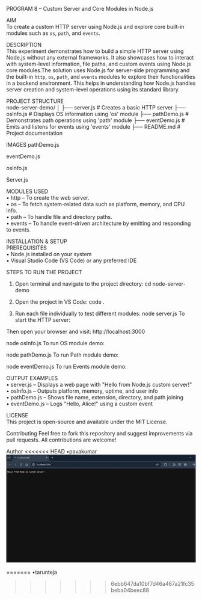 PROGRAM 8 – Custom Server and Core Modules in Node.js

AIM  
To create a custom HTTP server using Node.js and explore core built-in modules such as `os`, `path`, and `events`.

DESCRIPTION  
This experiment demonstrates how to build a simple HTTP server using Node.js without any external frameworks. It also showcases how to interact with system-level information, file paths, and custom events using Node.js core modules.The solution uses Node.js for server-side programming and the built-in `http`, `os`, `path`, and `events` modules to explore their functionalities in a backend environment. This helps in understanding how Node.js handles server creation and system-level operations using its standard library.

PROJECT STRUCTURE  
node-server-demo/
│
├── server.js # Creates a basic HTTP server
├── osInfo.js # Displays OS information using 'os' module
├── pathDemo.js # Demonstrates path operations using 'path' module
├── eventDemo.js # Emits and listens for events using 'events' module
├── README.md # Project documentation

IMAGES
pathDemo.js
 
eventDemo.js
 
osInfo.js 

Server.js
 
MODULES USED  
•	http – To create the web server.  
•	os – To fetch system-related data such as platform, memory, and CPU info.  
•	path – To handle file and directory paths.  
•	events – To handle event-driven architecture by emitting and responding to events.

INSTALLATION & SETUP  
PREREQUISITES  
•	Node.js installed on your system  
•	Visual Studio Code (VS Code) or any preferred IDE  

STEPS TO RUN THE PROJECT  
1. Open terminal and navigate to the project directory:
cd node-server-demo


2. Open the project in VS Code:
code .


3. Run each file individually to test different modules:
node server.js
To start the HTTP server:

Then open your browser and visit:
http://localhost:3000

node osInfo.js
To run OS module demo:

node pathDemo.js
To run Path module demo:

node eventDemo.js
To run Events module demo:


OUTPUT EXAMPLES  
•	server.js – Displays a web page with "Hello from Node.js custom server!"  
•	osInfo.js – Outputs platform, memory, uptime, and user info  
•	pathDemo.js – Shows file name, extension, directory, and path joining  
•	eventDemo.js – Logs "Hello, Alice!" using a custom event

LICENSE  
This project is open-source and available under the MIT License.

Contributing
Feel free to fork this repository and suggest improvements via pull requests. All contributions are welcome!

Author
<<<<<<< HEAD
•pavakumar
![alt text](image.png)

=======
•tarunteja
>>>>>>> 6ebb647da10bf7d46a467a21fc35beba04beec88
